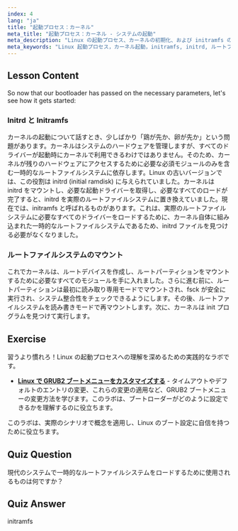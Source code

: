 ```yaml
---
index: 4
lang: "ja"
title: "起動プロセス：カーネル"
meta_title: "起動プロセス：カーネル - システムの起動"
meta_description: "Linux の起動プロセス、カーネルの初期化、および initramfs の役割について学びます。カーネルがルートファイルシステムをマウントする方法を理解します。Linux 起動プロセスガイド。"
meta_keywords: "Linux 起動プロセス，カーネル起動，initramfs, initrd, ルートファイルシステム，Linux チュートリアル，初心者 Linux, Linux ガイド"
---
```


## Lesson Content

So now that our bootloader has passed on the necessary parameters, let's see how it gets started:

### Initrd と Initramfs

カーネルの起動について話すとき、少しばかり「鶏が先か、卵が先か」という問題があります。カーネルはシステムのハードウェアを管理しますが、すべてのドライバーが起動時にカーネルで利用できるわけではありません。そのため、カーネルが残りのハードウェアにアクセスするために必要な必須モジュールのみを含む一時的なルートファイルシステムに依存します。Linux の古いバージョンでは、この役割は initrd (initial ramdisk) に与えられていました。カーネルは initrd をマウントし、必要な起動ドライバーを取得し、必要なすべてのロードが完了すると、initrd を実際のルートファイルシステムに置き換えていました。現在では、initramfs と呼ばれるものがあります。これは、実際のルートファイルシステムに必要なすべてのドライバーをロードするために、カーネル自体に組み込まれた一時的なルートファイルシステムであるため、initrd ファイルを見つける必要がなくなりました。

### ルートファイルシステムのマウント

これでカーネルは、ルートデバイスを作成し、ルートパーティションをマウントするために必要なすべてのモジュールを手に入れました。さらに進む前に、ルートパーティションは最初に読み取り専用モードでマウントされ、fsck が安全に実行され、システム整合性をチェックできるようにします。その後、ルートファイルシステムを読み書きモードで再マウントします。次に、カーネルは init プログラムを見つけて実行します。

## Exercise

習うより慣れろ！Linux の起動プロセスへの理解を深めるための実践的なラボです。

- **[Linux で GRUB2 ブートメニューをカスタマイズする](https://labex.io/ja/labs/comptia-customize-the-grub2-boot-menu-in-linux-590859)** - タイムアウトやデフォルトのエントリの変更、これらの変更の適用など、GRUB2 ブートメニューの変更方法を学びます。このラボは、ブートローダーがどのように設定できるかを理解するのに役立ちます。

このラボは、実際のシナリオで概念を適用し、Linux のブート設定に自信を持つために役立ちます。

## Quiz Question

現代のシステムで一時的なルートファイルシステムをロードするために使用されるものは何ですか？

## Quiz Answer

initramfs
